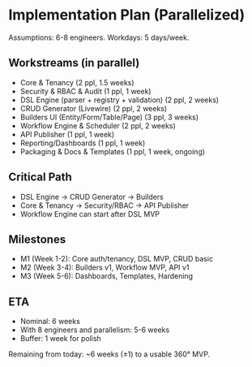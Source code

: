 # Implementation Plan (Parallelized)

Assumptions: 6-8 engineers. Workdays: 5 days/week.

## Workstreams (in parallel)
- Core & Tenancy (2 ppl, 1.5 weeks)
- Security & RBAC & Audit (1 ppl, 1 week)
- DSL Engine (parser + registry + validation) (2 ppl, 2 weeks)
- CRUD Generator (Livewire) (2 ppl, 2 weeks)
- Builders UI (Entity/Form/Table/Page) (3 ppl, 3 weeks)
- Workflow Engine & Scheduler (2 ppl, 2 weeks)
- API Publisher (1 ppl, 1 week)
- Reporting/Dashboards (1 ppl, 1 week)
- Packaging & Docs & Templates (1 ppl, 1 week, ongoing)

## Critical Path
- DSL Engine -> CRUD Generator -> Builders
- Core & Tenancy -> Security/RBAC -> API Publisher
- Workflow Engine can start after DSL MVP

## Milestones
- M1 (Week 1-2): Core auth/tenancy, DSL MVP, CRUD basic
- M2 (Week 3-4): Builders v1, Workflow MVP, API v1
- M3 (Week 5-6): Dashboards, Templates, Hardening

## ETA
- Nominal: 6 weeks
- With 8 engineers and parallelism: 5-6 weeks
- Buffer: 1 week for polish

Remaining from today: ~6 weeks (±1) to a usable 360° MVP.